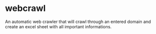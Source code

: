# webcrawl
An automatic web crawler that will crawl through an entered domain and create an excel sheet with all important informations.
